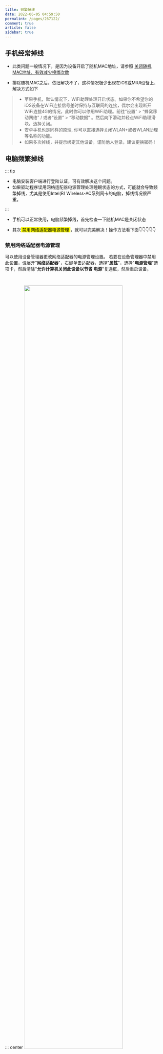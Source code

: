 ```yaml
---
title: 频繁掉线
date: 2022-06-05 04:59:50
permalink: /pages/267122/
comment: true
article: false
sidebar: true
---
```



## 手机经常掉线

- 此类问题一般情况下，是因为设备开启了随机MAC地址，请参照 [关闭随机MAC地址，有效减少换绑次数](/pages/22640f/#关闭随机mac地址-有效减少换绑次数)

- 排除随机MAC之后，依旧解决不了，这种情况极少出现在iOS或MIUI设备上，解决方式如下

> - 苹果手机，默认情况下，WiFi助理处理开启状态。如果你不希望你的iOS设备在WiFi连接信号差时保持与互联网的连接，偶尔会出现断开WiFi连接4G的情况，此时你可以停用WiFi助理。前往“设置” > “蜂窝移动网络” / 或者“设置” > “移动数据” 。然后向下滑动并轻点WiFi助理滑块。选择关闭。
> - 安卓手机也是同样的原理, 你可以直接选择关闭WLAN+或者WLAN助理等名称的功能。
> - 如果多次掉线，并提示绑定其他设备，谨防他人登录，建议更换密码！


## 电脑频繁掉线

::: tip 

- 电脑安装客户端进行登陆认证，可有效解决这个问题。
- 如果驱动程序误用网络适配器电源管理处理睡眠状态的方式，可能就会导致频繁掉线，尤其是使用Intel(R) Wireless-AC系列网卡的电脑，掉线情况很严重。

:::

- 手机可以正常使用，电脑频繁掉线，首先检查一下随机MAC是关闭状态

- 其次<mark> 禁用网络适配器电源管理 </mark>，就可以完美解决！操作方法看下面👇👇👇👇👇


### 禁用网络适配器电源管理

可以使用设备管理器更改网络适配器的电源管理设置。 若要在设备管理器中禁用此设置，请展开"**网络适配器**"，右键单击适配器，选择"**属性**"，选择"**电源管理**"选项卡，然后清除"**允许计算机关闭此设备以节省 电源**"复选框，然后重启设备。

<br>

::: center
<img src="https://image.gaoajia.com/i/2021/10/10/1ed75e699ec04.gif"  style="width:80%;">

#### 操作方法
:::


### 注册表编辑器在单台计算机中禁用网络适配器电源管理

::: danger 

- 但是在某些电脑（win7）中可能需要使用注册表禁用"允许计算机关闭此设备以节省 电源 网络适配器电源管理"设置。

- 注册表修改不当可能会出现严重问题，因此，请务必严格按照这些步骤操作。 为了加强保护，应先备份注册表，再进行修改。

:::

若要禁用单台计算机的网络适配器电源管理设置，请按照以下步骤操作：

  - 1.选择 "开始"，选择"运行"，在"打开"框中键入 regedit， 然后选择"确定 "。

  - 2.找到并选择以下注册表子项：
    ` HKEY_LOCAL_MACHINE\SYSTEM\CurrentControlSet\Control\Class\{4D36E972-E325-11CE-BFC1-08002bE10318}\DeviceNumber `
    
    > DeviceNumber 是网络适配器编号。 如果计算机上安装了单个网络适配器， 则 DeviceNumber 为 0001。
  - 3.选择 PnPCapabilities。
  - 4.在"编辑 "菜单 上，选择"修改 "。
  - 5.在"值数据" 框中，键入 24， 然后选择"确定 "。
    > 默认情况下，值 0 表示已启用网络适配器的电源管理。 值 24 将阻止 Windows 7 关闭网络适配器或使网络适配器将计算机从待机状态唤醒。
  - 6.在“文件”菜单上，选择“退出”。

